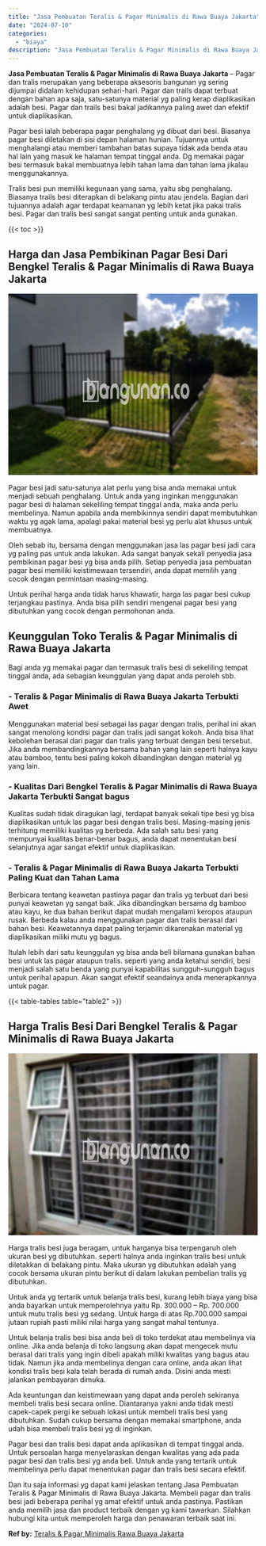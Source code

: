 ```yaml
---
title: "Jasa Pembuatan Teralis & Pagar Minimalis di Rawa Buaya Jakarta"
date: "2024-07-10"
categories: 
  - "biaya"
description: "Jasa Pembuatan Teralis & Pagar Minimalis di Rawa Buaya Jakarta. Dan itu saja informasi yg dapat kami jelaskan tentang Jasa Pembuatan Teralis & Pagar Minimali..."
---
```


**Jasa Pembuatan Teralis & Pagar Minimalis di Rawa Buaya Jakarta** – Pagar dan tralis merupakan yang beberapa aksesoris bangunan yg sering dijumpai didalam kehidupan sehari-hari. Pagar dan trails dapat terbuat dengan bahan apa saja, satu-satunya material yg paling kerap diaplikasikan adalah besi. Pagar dan trails besi bakal jadikannya paling awet dan efektif untuk diaplikasikan.

Pagar besi ialah beberapa pagar penghalang yg dibuat dari besi. Biasanya pagar besi diletakan di sisi depan halaman hunian. Tujuannya untuk menghalangi atau memberi tambahan batas supaya tidak ada benda atau hal lain yang masuk ke halaman tempat tinggal anda. Dg memakai pagar besi termasuk bakal membuatnya lebih tahan lama dan tahan lama jikalau menggunakannya.

Tralis besi pun memiliki kegunaan yang sama, yaitu sbg penghalang. Biasanya trails besi diterapkan di belakang pintu atau jendela. Bagian dari tujuannya adalah agar terdapat keamanan yg lebih ketat jika pakai tralis besi. Pagar dan tralis besi sangat sangat penting untuk anda gunakan.

{{< toc >}}

## Harga dan Jasa Pembikinan Pagar Besi Dari Bengkel Teralis & Pagar Minimalis di Rawa Buaya Jakarta

![Jasa Pembuatan Teralis & Pagar Minimalis di Rawa Buaya Jakarta](/images/pagar-minimalis-murah-54.png)

Pagar besi jadi satu-satunya alat perlu yang bisa anda memakai untuk menjadi sebuah penghalang. Untuk anda yang inginkan menggunakan pagar besi di halaman sekeliling tempat tinggal anda, maka anda perlu membelinya. Namun apabila anda membikinnya sendiri dapat membutuhkan waktu yg agak lama, apalagi pakai material besi yg perlu alat khusus untuk membuatnya.

Oleh sebab itu, bersama dengan menggunakan jasa las pagar besi jadi cara yg paling pas untuk anda lakukan. Ada sangat banyak sekali penyedia jasa pembikinan pagar besi yg bisa anda pilih. Setiap penyedia jasa pembuatan pagar besi memiliki keistimewaan tersendiri, anda dapat memilih yang cocok dengan permintaan masing-masing.

Untuk perihal harga anda tidak harus khawatir, harga las pagar besi cukup terjangkau pastinya. Anda bisa pilih sendiri mengenai pagar besi yang dibutuhkan yang cocok dengan permohonan anda.

## Keunggulan Toko Teralis & Pagar Minimalis di Rawa Buaya Jakarta

Bagi anda yg memakai pagar dan termasuk tralis besi di sekeliling tempat tinggal anda, ada sebagian keunggulan yang dapat anda peroleh sbb.

### \- Teralis & Pagar Minimalis di Rawa Buaya Jakarta Terbukti Awet

Menggunakan material besi sebagai las pagar dengan tralis, perihal ini akan sangat menolong kondisi pagar dan tralis jadi sangat kokoh. Anda bisa lihat kebolehan berasal dari pagar dan tralis yang terbuat dengan besi tersebut. Jika anda membandingkannya bersama bahan yang lain seperti halnya kayu atau bamboo, tentu besi paling kokoh dibandingkan dengan material yg yang lain.

### \- Kualitas Dari Bengkel Teralis & Pagar Minimalis di Rawa Buaya Jakarta Terbukti Sangat bagus

Kualitas sudah tidak diragukan lagi, terdapat banyak sekali tipe besi yg bisa diaplikasikan untuk las pagar besi dengan tralis besi. Masing-masing jenis terhitung memiliki kualitas yg berbeda. Ada salah satu besi yang mempunyai kualitas benar-benar bagus, anda dapat menentukan besi selanjutnya agar sangat efektif untuk diaplikasikan.

### \- Teralis & Pagar Minimalis di Rawa Buaya Jakarta Terbukti Paling Kuat dan Tahan Lama

Berbicara tentang keawetan pastinya pagar dan tralis yg terbuat dari besi punyai keawetan yg sangat baik. Jika dibandingkan bersama dg bamboo atau kayu, ke dua bahan berikut dapat mudah mengalami keropos ataupun rusak. Berbeda kalau anda menggunakan pagar dan tralis berasal dari bahan besi. Keawetannya dapat paling terjamin dikarenakan material yg diaplikasikan miliki mutu yg bagus.

Itulah lebih dari satu keunggulan yg bisa anda beli bilamana gunakan bahan besi untuk las pagar ataupun tralis. seperti yang anda ketahui sendiri, besi menjadi salah satu benda yang punyai kapabilitas sungguh-sungguh bagus untuk perihal apapun. Akan sangat efektif seandainya anda menerapkannya untuk pagar.

{{< table-tables table="table2" >}}

## Harga Tralis Besi Dari Bengkel Teralis & Pagar Minimalis di Rawa Buaya Jakarta

![Jasa Pembuatan Teralis & Pagar Minimalis di Rawa Buaya Jakarta](/images/teralis-minimalis-murah-22.png)

Harga tralis besi juga beragam, untuk harganya bisa terpengaruh oleh ukuran besi yg dibutuhkan. seperti halnya anda inginkan tralis besi untuk diletakkan di belakang pintu. Maka ukuran yg dibutuhkan adalah yang cocok bersama ukuran pintu berikut di dalam lakukan pembelian tralis yg dibutuhkan.

Untuk anda yg tertarik untuk belanja tralis besi, kurang lebih biaya yang bisa anda bayarkan untuk memperolehnya yaitu Rp. 300.000 – Rp. 700.000 untuk mutu tralis besi yg sedang. Untuk harga di atas Rp.700.000 sampai jutaan rupiah pasti miliki nilai harga yang sangat mahal tentunya.

Untuk belanja tralis besi bisa anda beli di toko terdekat atau membelinya via online. Jika anda belanja di toko langsung akan dapat mengecek mutu berasal dari tralis yang ingin dibeli apakah miliki kwalitas yang bagus atau tidak. Namun jika anda membelinya dengan cara online, anda akan lihat kondisi tralis besi kala telah berada di rumah anda. Disini anda mesti jalankan pembayaran dimuka.

Ada keuntungan dan keistimewaan yang dapat anda peroleh sekiranya membeli tralis besi secara online. Diantaranya yakni anda tidak mesti capek-capek pergi ke sebuah lokasi untuk membeli tralis besi yang dibutuhkan. Sudah cukup bersama dengan memakai smartphone, anda udah bisa membeli tralis besi yg di inginkan.

Pagar besi dan tralis besi dapat anda aplikasikan di tempat tinggal anda. Untuk persoalan harga menyelaraskan dengan kwalitas yang ada pada pagar besi dan tralis besi yg anda beli. Untuk anda yang tertarik untuk membelinya perlu dapat menentukan pagar dan tralis besi secara efektif.

Dan itu saja informasi yg dapat kami jelaskan tentang Jasa Pembuatan Teralis & Pagar Minimalis di Rawa Buaya Jakarta. Membeli pagar dan tralis besi jadi beberapa perihal yg amat efektif untuk anda pastinya. Pastikan anda memilih jasa dan product terbaik dengan yg kami tawarkan. Silahkan hubungi kita untuk memperoleh harga dan penawaran terbaik saat ini.

**Ref by:** [Teralis & Pagar Minimalis Rawa Buaya Jakarta](https://id.wikipedia.org/wiki/Teralis)
